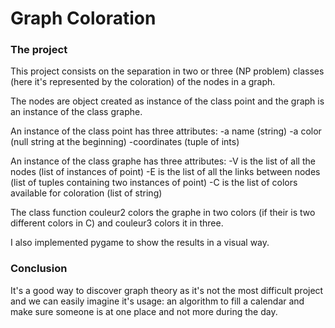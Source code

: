 # Graph Coloration

### The project

This project consists on the separation in two or three (NP problem) classes (here it's represented by the coloration) of the nodes in a graph.

The nodes are object created as instance of the class point and the graph is an instance of the class graphe.

An instance of the class point has three attributes: -a name (string)
-a color (null string at the beginning)
-coordinates (tuple of ints)

An instance of the class graphe has three attributes: -V is the list of all the nodes (list of instances of point)
-E is the list of all the links between nodes (list of tuples containing two instances of point)
-C is the list of colors available for coloration (list of string)

The class function couleur2 colors the graphe in two colors (if their is two different colors in C) and couleur3 colors it in three.

I also implemented pygame to show the results in a visual way.

### Conclusion

It's a good way to discover graph theory as it's not the most difficult project and we can easily imagine it's usage: an algorithm to fill a calendar and make sure someone is at one place and not more during the day.
